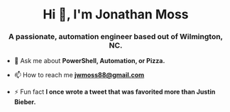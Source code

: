 <h1 align="center">Hi 👋, I'm Jonathan Moss</h1>
<h3 align="center">A passionate, automation engineer based out of Wilmington, NC.</h3>

- 💬 Ask me about **PowerShell, Automation, or Pizza.**

- 📫 How to reach me **jwmoss88@gmail.com**

- ⚡ Fun fact **I once wrote a tweet that was favorited more than Justin Bieber.**
